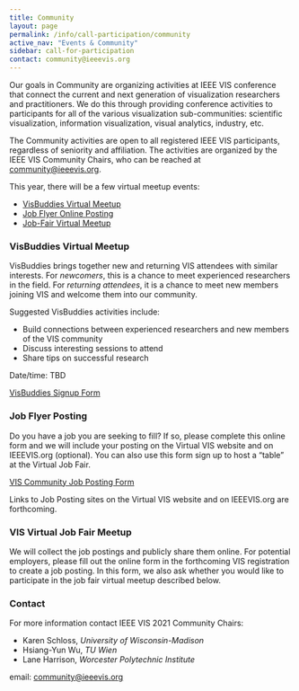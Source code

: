 ```yaml
---
title: Community
layout: page
permalink: /info/call-participation/community
active_nav: "Events & Community"
sidebar: call-for-participation
contact: community@ieeevis.org
---
```


Our goals in Community are organizing activities at IEEE VIS conference that connect the current and next generation of visualization researchers and practitioners. We do this through providing conference activities to participants for all of the various visualization sub-communities: scientific visualization, information visualization, visual analytics, industry, etc. 

The Community activities are open to all registered IEEE VIS participants, regardless of seniority and affiliation. The activities are organized by the IEEE VIS Community Chairs, who can be reached at [community@ieeevis.org](community@ieeevis.org).

This year, there will be a few virtual meetup events:

* [VisBuddies Virtual Meetup](#visbuddies)
* [Job Flyer Online Posting](#job-flyers)
* [Job-Fair Virtual Meetup](#ajf)


### <a name="visbuddies"></a>VisBuddies Virtual Meetup
<!-- **Tuesday, 27 October 2020, 13:40:00 Mountain Time** -->

VisBuddies brings together new and returning VIS attendees with similar interests. For *newcomers*, this is a chance to meet experienced researchers in the field. For *returning attendees*, it is a chance to meet new members joining VIS and welcome them into our community. 

Suggested VisBuddies activities include:
* Build connections between experienced researchers and new members of the VIS community
* Discuss interesting sessions to attend
* Share tips on successful research

Date/time: TBD 

[VisBuddies Signup Form](https://forms.gle/v7h6W1uKnnhaF31aA)

### <a name="job-flyers"></a>Job Flyer Posting

Do you have a job you are seeking to fill? If so, please complete this online form and we will include your posting on the Virtual VIS website and on IEEEVIS.org (optional).  You can also use this form sign up to host a “table” at the Virtual Job Fair.

[VIS Community Job Posting Form](https://forms.gle/KTiifBygPcBnJudF8)

Links to Job Posting sites on the Virtual VIS website and on IEEEVIS.org are forthcoming.

### <a name="ajf"></a>VIS Virtual Job Fair Meetup
We will collect the job postings and publicly share them online. For potential employers, please fill out the online form in the forthcoming VIS registration to create a job posting. In this form, we also ask whether you would like to participate in the job fair virtual meetup described below.


### Contact

For more information contact IEEE VIS 2021 Community Chairs:

* Karen Schloss, *University of Wisconsin-Madison*
* Hsiang-Yun Wu, *TU Wien*
* Lane Harrison, *Worcester Polytechnic Institute*

email: [community@ieeevis.org](community@ieeevis.org)

